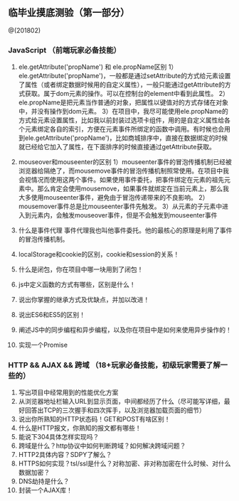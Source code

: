 ﻿## 临毕业摸底测验（第一部分）
@(201802)

### JavaScript （前端玩家必备技能）
1. ele.getAttribute('propName') 和 ele.propName区别
   1） ele.getAttribute('propName')，一般都是通过setAttribute的方式给元素设置了属性（或者绑定数据时候用的自定义属性），一般只能通过getAttribute的方式获取。属于dom元素的操作。可以在控制台的element中看到此属性。
   2）ele.propName是把元素当作普通的对象，把属性以键值对的方式存储在对象中，并没有操作到dom元素。
   3）在项目中，我尽可能使用ele.propName的方式给元素设置属性，比如我以前封装过选项卡组件，用的是自定义属性给各个元素绑定各自的索引，方便在元素事件所绑定的函数中调用。有时候也会用到ele.getAttribute('propName')，比如商城排序中，直接在数据绑定的时候就已经给它加入了属性，在下面排序的时候直接通过getAttribute获取。

2. mouseover和mouseenter的区别
   1）mouseenter事件的冒泡传播机制已经被浏览器给隔绝了，而mousemove事件的冒泡传播机制照常使用。在项目中我会视情况而使用这两个事件。如果使用事件委托，把事件绑定在元素的祖先元素中。那么肯定会使用mousemove，如果事件就绑定在当前元素上，那么我大多使用mouseenter事件，避免由于冒泡传递带来的不良影响。
   2）mousemover事件总是比mouseenter事件先触发。
   3）从元素的子元素中进入到元素内，会触发mouseover事件，但是不会触发到mouseenter事件

3. 什么是事件代理
   事件代理我也叫他事件委托。他的最核心的原理是利用了事件的冒泡传播机制。
4. localStorage和cookie的区别，cookie和session的关系！
5. 什么是闭包，你在项目中哪一块用到了闭包！
6. js中定义函数的方式有哪些，区别是什么！
7. 说出你掌握的继承方式及优缺点，并加以改进！
8. 说出ES6和ES5的区别！
9. 阐述JS中的同步编程和异步编程，以及你在项目中是如何来使用异步操作的！
10. 实现一个Promise

### HTTP && AJAX && 跨域 （18+玩家必备技能，初级玩家需要了解一些的）
1. 写出项目中经常用到的性能优化方案
2. 从浏览器地址栏输入URL到显示页面，中间都经历了什么（尽可能写详细，最好回答出TCP的三次握手和四次挥手，以及浏览器加载页面的细节）
3. 说出你所熟知的HTTP状态码！GET和POST有啥区别！
4. 什么是HTTP报文，你熟知的报文都有哪些！
5. 能说下304具体怎样实现吗？
6. 跨域是什么？http协议中如何判断跨域？如何解决跨域问题？
7. HTTP2具体内容？SDPY了解么？
8. HTTPS如何实现？tsl/ssl是什么？对称加密、非对称加密在什么时候、对什么数据加密？
9. DNS劫持是什么？
10. 封装一个AJAX库！

